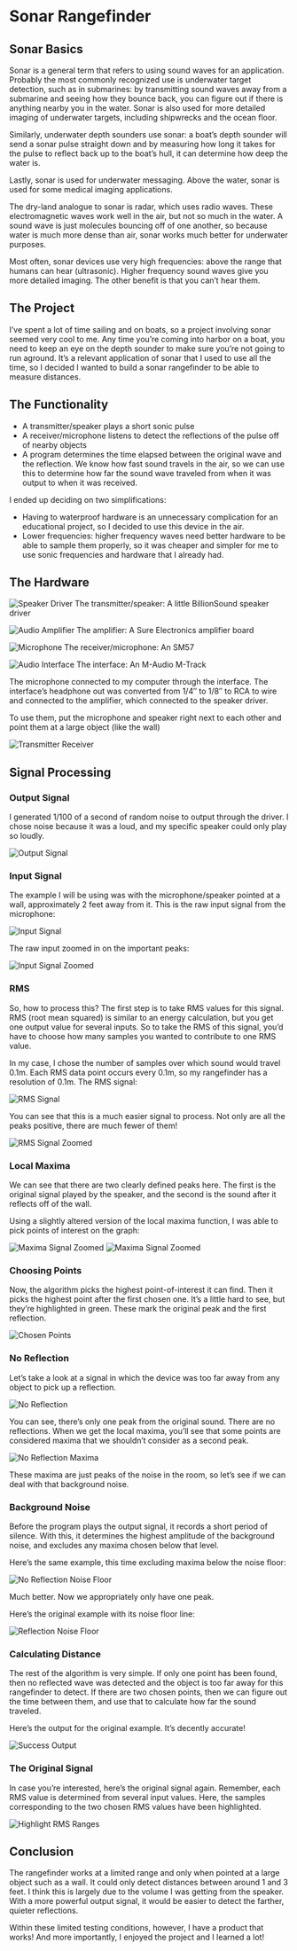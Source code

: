 <h1>Sonar Rangefinder</h1>

<h2>Sonar Basics</h2>

Sonar is a general term that refers to using sound waves for an application. 
Probably the most commonly recognized use is underwater target detection, such
as in submarines: by transmitting sound waves away from a submarine and seeing
how they bounce back, you can figure out if there is anything nearby you in
the water. Sonar is also used for more detailed imaging of underwater targets,
including shipwrecks and the ocean floor.

Similarly, underwater depth sounders use sonar: a boat’s depth sounder will
send a sonar pulse straight down and by measuring how long it takes for the
pulse to reflect back up to the boat’s hull, it can determine how deep the
water is.

Lastly, sonar is used for underwater messaging. Above the water, sonar is
used for some medical imaging applications.

The dry-land analogue to sonar is radar, which uses radio waves. These
electromagnetic waves work well in the air, but not so much in the water.
A sound wave is just molecules bouncing off of one another, so because water
is much more dense than air, sonar works much better for underwater purposes.

Most often, sonar devices use very high frequencies: above the range that
humans can hear (ultrasonic). Higher frequency sound waves give you more
detailed imaging. The other benefit is that you can’t hear them.

<h2>The Project</h2>

I’ve spent a lot of time sailing and on boats, so a project involving
sonar seemed very cool to me. Any time you’re coming into harbor on a
boat, you need to keep an eye on the depth sounder to make sure you’re not
going to run aground. It’s a relevant application of sonar that I used to
use all the time, so I decided I wanted to build a sonar rangefinder to be
able to measure distances.

<h2>The Functionality</h2>

* A transmitter/speaker plays a short sonic pulse
* A receiver/microphone listens to detect the reflections of the pulse off
of nearby objects
* A program determines the time elapsed between the original wave and the
reflection. We know how fast sound travels in the air, so we can use this
to determine how far the sound wave traveled from when it was output to when
it was received.

I ended up deciding on two simplifications:

* Having to waterproof hardware is an unnecessary complication for an
educational project, so I decided to use this device in the air.
* Lower frequencies: higher frequency waves need better hardware to be able
to sample them properly, so it was cheaper and simpler for me to use sonic
frequencies and hardware that I already had.

<h2>The Hardware</h2>

![Speaker Driver](../examples/transmitter.jpg)
The transmitter/speaker: A little BillionSound speaker driver

![Audio Amplifier](../examples/amp.jpg)
The amplifier: A Sure Electronics amplifier board

![Microphone](../examples/receiver.jpg)
The receiver/microphone: An SM57

![Audio Interface](../examples/interface.jpg)
The interface: An M-Audio M-Track

The microphone connected to my computer through the interface. The interface’s
headphone out was converted from 1/4″ to 1/8″ to RCA to wire and connected to
the amplifier, which connected to the speaker driver.

To use them, put the microphone and speaker right next to each other and point
them at a large object (like the wall)

![Transmitter Receiver](../examples/transmitter_receiver.jpg)

<h2>Signal Processing</h2>
<h3>Output Signal</h3>

I generated 1/100 of a second of random noise to output through the driver.
I chose noise because it was a loud, and my specific speaker could only play
so loudly.

![Output Signal](../examples/output_signal.png)

<h3>Input Signal</h3>

The example I will be using was with the microphone/speaker pointed at a wall,
approximately 2 feet away from it. This is the raw input signal from the microphone:

![Input Signal](../examples/input.png)

The raw input zoomed in on the important peaks:

![Input Signal Zoomed](../examples/input_zoomed.png)

<h3>RMS</h3>

So, how to process this? The first step is to take RMS values for this signal.
RMS (root mean squared) is similar to an energy calculation, but you get one
output value for several inputs. So to take the RMS of this signal, you’d have
to choose how many samples you wanted to contribute to one RMS value.

In my case, I chose the number of samples over which sound would travel 0.1m.
Each RMS data point occurs every 0.1m, so my rangefinder has a resolution of
0.1m. The RMS signal:

![RMS Signal](../examples/rms.png)

You can see that this is a much easier signal to process. Not only are all the peaks positive, there are much fewer of them!

![RMS Signal Zoomed](../examples/rms_zoomed.png)

<h3>Local Maxima</h3>

We can see that there are two clearly defined peaks here. The first is the
original signal played by the speaker, and the second is the sound after it
reflects off of the wall.

Using a slightly altered version of the local maxima function, I was able to
pick points of interest on the graph:

![Maxima Signal Zoomed](../examples/maxima.png)
![Maxima Signal Zoomed](../examples/maxima_zoomed.png)


<h3>Choosing Points</h3>

Now, the algorithm picks the highest point-of-interest it can find. Then it
picks the highest point after the first chosen one. It’s a little hard to see,
but they’re highlighted in green. These mark the original peak and the first
reflection.

![Chosen Points](../examples/chosenpoints_zoomed.png)

<h3>No Reflection</h3>

Let’s take a look at a signal in which the device was too far away from any
object to pick up a reflection.

![No Reflection](../examples/toofar_rms.png)

You can see, there’s only one peak from the original sound. There are no
reflections. When we get the local maxima, you’ll see that some points are
considered maxima that we shouldn’t consider as a second peak.

![No Reflection Maxima](../examples/toofar_maxima.png)

These maxima are just peaks of the noise in the room, so let’s see if we
can deal with that background noise.

<h3>Background Noise</h3>

Before the program plays the output signal, it records a short period of silence.
With this, it determines the highest amplitude of the background noise,
and excludes any maxima chosen below that level.

Here’s the same example, this time excluding maxima below the noise floor:

![No Reflection Noise Floor](../examples/toofar_bg.png)

Much better. Now we appropriately only have one peak.

Here’s the original example with its noise floor line:

![Reflection Noise Floor](../examples/bgline_zoomed.png)

<h3>Calculating Distance</h3>

The rest of the algorithm is very simple. If only one point has been found,
then no reflected wave was detected and the object is too far away for this
rangefinder to detect. If there are two chosen points, then we can figure out
the time between them, and use that to calculate how far the sound traveled.

Here’s the output for the original example. It’s decently accurate!

![Success Output](../examples/2ft_output.png)

<h3>The Original Signal</h3>

In case you’re interested, here’s the original signal again. Remember,
each RMS value is determined from several input values. Here, the samples
corresponding to the two chosen RMS values have been highlighted.

![Highlight RMS Ranges](../examples/highlightedinput_zoomed.png)

<h2>Conclusion</h2>

The rangefinder works at a limited range and only when pointed at a large
object such as a wall. It could only detect distances between around 1 and 3
feet. I think this is largely due to the volume I was getting from the speaker.
With a more powerful output signal, it would be easier to detect the farther,
quieter reflections.

Within these limited testing conditions, however, I have a product that works!
And more importantly, I enjoyed the project and I learned a lot!
